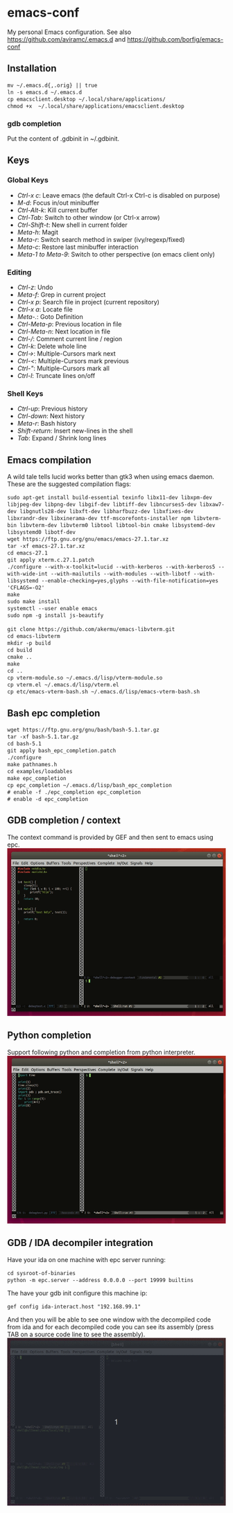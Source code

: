 # emacs-conf
My personal Emacs configuration.
See also https://github.com/aviramc/.emacs.d and https://github.com/borfig/emacs-conf
## Installation
```shell
mv ~/.emacs.d{,.orig} || true
ln -s emacs.d ~/.emacs.d
cp emacsclient.desktop ~/.local/share/applications/
chmod +x  ~/.local/share/applications/emacsclient.desktop
```
### gdb completion
Put the content of .gdbinit in ~/.gdbinit.
## Keys
### Global Keys
- *Ctrl-x c*: Leave emacs (the default Ctrl-x Ctrl-c is disabled on purpose)
- *M-d*: Focus in/out minibuffer
- *Ctrl-Alt-k*: Kill current buffer
- *Ctrl-Tab*: Switch to other window (or Ctrl-x arrow)
- *Ctrl-Shift-t*: New shell in current folder
- *Meta-h*: Magit
- *Meta-r*: Switch search method in swiper (ivy/regexp/fixed)
- *Meta-c*: Restore last minibuffer interaction
- *Meta-1 to Meta-9*: Switch to other perspective (on emacs client only)
### Editing
- *Ctrl-z*: Undo
- *Meta-f*: Grep in current project
- *Ctrl-x p*: Search file in project (current repository)
- *Ctrl-x a*: Locate file
- *Meta-.*: Goto Definition
- *Ctrl-Meta-p*: Previous location in file
- *Ctrl-Meta-n*: Next location in file
- *Ctrl-/*: Comment current line / region
- *Ctrl-k*: Delete whole line
- *Ctrl->*: Multiple-Cursors mark next
- *Ctrl-<*: Multiple-Cursors mark previous
- *Ctrl-"*: Multiple-Cursors mark all
- *Ctrl-l*: Truncate lines on/off
### Shell Keys
- *Ctrl-up*: Previous history
- *Ctrl-down*: Next history
- *Meta-r*: Bash history
- *Shift-return*: Insert new-lines in the shell
- *Tab*: Expand / Shrink long lines
## Emacs compilation
A wild tale tells lucid works better than gtk3 when using emacs daemon. These are the suggested compilation flags:
```
sudo apt-get install build-essential texinfo libx11-dev libxpm-dev libjpeg-dev libpng-dev libgif-dev libtiff-dev libncurses5-dev libxaw7-dev libgnutls28-dev libxft-dev libharfbuzz-dev libxfixes-dev libxrandr-dev libxinerama-dev ttf-mscorefonts-installer npm libvterm-bin libvterm-dev libvterm0 libtool libtool-bin cmake libsystemd-dev libsystemd0 libotf-dev
wget https://ftp.gnu.org/gnu/emacs/emacs-27.1.tar.xz
tar -xf emacs-27.1.tar.xz
cd emacs-27.1
git apply xterm.c.27.1.patch
./configure --with-x-toolkit=lucid --with-kerberos --with-kerberos5 --with-wide-int --with-mailutils --with-modules --with-libotf --with-libsystemd --enable-checking=yes,glyphs --with-file-notification=yes 'CFLAGS=-O2'
make
sudo make install
systemctl --user enable emacs
sudo npm -g install js-beautify

git clone https://github.com/akermu/emacs-libvterm.git
cd emacs-libvterm
mkdir -p build
cd build
cmake ..
make
cd ..
cp vterm-module.so ~/.emacs.d/lisp/vterm-module.so
cp vterm.el ~/.emacs.d/lisp/vterm.el
cp etc/emacs-vterm-bash.sh ~/.emacs.d/lisp/emacs-vterm-bash.sh
```
## Bash epc completion
```
wget https://ftp.gnu.org/gnu/bash/bash-5.1.tar.gz
tar -xf bash-5.1.tar.gz
cd bash-5.1
git apply bash_epc_completion.patch
./configure
make pathnames.h
cd examples/loadables
make epc_completion
cp epc_completion ~/.emacs.d/lisp/bash_epc_completion
# enable -f ./epc_completion epc_completion
# enable -d epc_completion
```

## GDB completion / context
The context command is provided by GEF and then sent to emacs using epc.
![](gdb.gif)
## Python completion
Support following python and completion from python interpreter.
![](python.gif)
## GDB / IDA decompiler integration
Have your ida on one machine with epc server running:
```
cd sysroot-of-binaries
python -m epc.server --address 0.0.0.0 --port 19999 builtins
```
The have your gdb init configure this machine ip:
```
gef config ida-interact.host "192.168.99.1"
```
And then you will be able to see one window with the decompiled code from ida and for each decompiled code you can see its assembly (press TAB on a source code line to see the assembly).
![](ida-source.gif)
